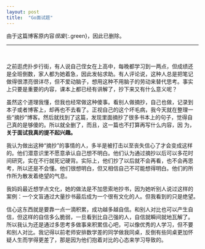 ```yaml
---
layout: post
title:  "Go面试题"
---
```



由于这篇博客原内容*很废*{:.green}，因此已删除。

---

<br />

之前逛虎扑步行街，有人说自己侄女在上高中，每晚都学习到一两点，但成绩还
是全班倒数，家人都为她着急，因此发帖求助。有人评论说，这种人总是把笔记
做得很漂亮很详尽，但不爱动脑子，想用这种不用脑子的劳动来替代思考。事实
上只要是重要的内容，课本上都已经有讲解了，抄下来又有什么意义呢？

虽然这个道理我懂，但我也经常做这种傻事。看别人做摘抄，自己也做，记录到
本子或者博客上，却再也不去看了。正视自己的这个坏毛病，我今天就在整理一
些“摘抄”博客。然后就找到了这篇，发现里面摘抄了很多书本上的句子，觉得自
己真的是够傻的。所以就全删了，而且，这一篇也不打算再写什么内容，因
为，__关于面试我真的提不起兴趣。__

我认为做出这种“摘抄”的事情的人，多半是被打击以至丧失信心了才会变成这样
的。他们潜意识里不愿意承认自己想不明白。他们认为通过摘抄以后可以多花时
间研究，实在不行就死记硬背。实际上，他们抄了以后就不会再看，也不会再思
考，所以还是不会懂。他们很想明白，但又相信自己不可能想得明白。他们的所
作所为散发着绝望的气息。

我妈妈最近想学点文化，她的做法是不加思索地抄书，因为她听别人说过这样的
案例：一个文盲通过大量抄书最后成为一个很有文化的人。但我看到的只是绝望。

信心这东西就是要靠一点一滴积累，成功越多越自信。和别人对比也可以产生自
信，但这样的自信多么脆弱，一旦看到比自己强的人，自信就瞬间就地瓦解了。
所以我认为还是通过多思考多做事来积累信心吧，可以像优秀的人学习，但不要
和别人对比。我记得以前老师安排数学差的同学做我同桌，反倒有些同桌更加怀
疑人生而学得更差了，那是因为他们抱着对比的心态来学习导致的。
